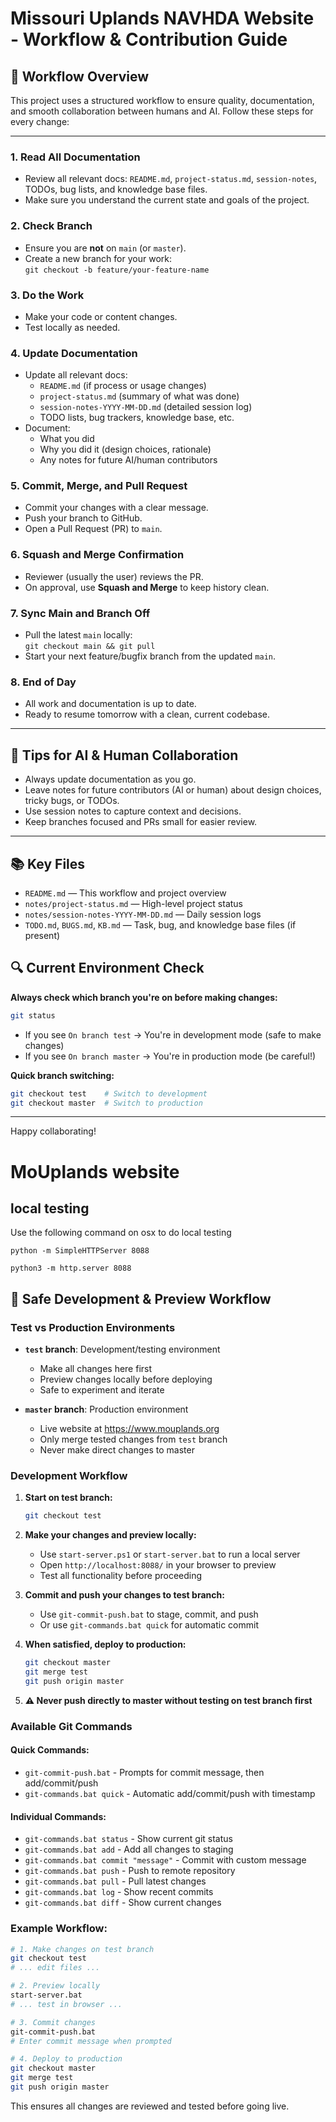 # Missouri Uplands NAVHDA Website - Workflow & Contribution Guide

## 📝 Workflow Overview
This project uses a structured workflow to ensure quality, documentation, and smooth collaboration between humans and AI. Follow these steps for every change:

---

### 1. **Read All Documentation**
- Review all relevant docs: `README.md`, `project-status.md`, `session-notes`, TODOs, bug lists, and knowledge base files.
- Make sure you understand the current state and goals of the project.

### 2. **Check Branch**
- Ensure you are **not** on `main` (or `master`).
- Create a new branch for your work:  
  `git checkout -b feature/your-feature-name`

### 3. **Do the Work**
- Make your code or content changes.
- Test locally as needed.

### 4. **Update Documentation**
- Update all relevant docs:
  - `README.md` (if process or usage changes)
  - `project-status.md` (summary of what was done)
  - `session-notes-YYYY-MM-DD.md` (detailed session log)
  - TODO lists, bug trackers, knowledge base, etc.
- Document:
  - What you did
  - Why you did it (design choices, rationale)
  - Any notes for future AI/human contributors

### 5. **Commit, Merge, and Pull Request**
- Commit your changes with a clear message.
- Push your branch to GitHub.
- Open a Pull Request (PR) to `main`.

### 6. **Squash and Merge Confirmation**
- Reviewer (usually the user) reviews the PR.
- On approval, use **Squash and Merge** to keep history clean.

### 7. **Sync Main and Branch Off**
- Pull the latest `main` locally:  
  `git checkout main && git pull`
- Start your next feature/bugfix branch from the updated `main`.

### 8. **End of Day**
- All work and documentation is up to date.
- Ready to resume tomorrow with a clean, current codebase.

---

## 🧠 Tips for AI & Human Collaboration
- Always update documentation as you go.
- Leave notes for future contributors (AI or human) about design choices, tricky bugs, or TODOs.
- Use session notes to capture context and decisions.
- Keep branches focused and PRs small for easier review.

---

## 📚 Key Files
- `README.md` — This workflow and project overview
- `notes/project-status.md` — High-level project status
- `notes/session-notes-YYYY-MM-DD.md` — Daily session logs
- `TODO.md`, `BUGS.md`, `KB.md` — Task, bug, and knowledge base files (if present)

## 🔍 **Current Environment Check**

**Always check which branch you're on before making changes:**

```bash
git status
```

- If you see `On branch test` → You're in development mode (safe to make changes)
- If you see `On branch master` → You're in production mode (be careful!)

**Quick branch switching:**
```bash
git checkout test    # Switch to development
git checkout master  # Switch to production
```

---

Happy collaborating!

# MoUplands website

## local testing

Use the following command on osx to do local testing 
```
python -m SimpleHTTPServer 8088
```
```
python3 -m http.server 8088
```

## 🚦 Safe Development & Preview Workflow

### **Test vs Production Environments**

- **`test` branch**: Development/testing environment
  - Make all changes here first
  - Preview changes locally before deploying
  - Safe to experiment and iterate

- **`master` branch**: Production environment  
  - Live website at https://www.mouplands.org
  - Only merge tested changes from `test` branch
  - Never make direct changes to master

### **Development Workflow**

1. **Start on test branch:**
   ```bash
   git checkout test
   ```

2. **Make your changes and preview locally:**
   - Use `start-server.ps1` or `start-server.bat` to run a local server
   - Open `http://localhost:8088/` in your browser to preview
   - Test all functionality before proceeding

3. **Commit and push your changes to test branch:**
   - Use `git-commit-push.bat` to stage, commit, and push
   - Or use `git-commands.bat quick` for automatic commit

4. **When satisfied, deploy to production:**
   ```bash
   git checkout master
   git merge test
   git push origin master
   ```

5. **⚠️ Never push directly to master without testing on test branch first**

### **Available Git Commands**

#### **Quick Commands:**
- `git-commit-push.bat` - Prompts for commit message, then add/commit/push
- `git-commands.bat quick` - Automatic add/commit/push with timestamp

#### **Individual Commands:**
- `git-commands.bat status` - Show current git status
- `git-commands.bat add` - Add all changes to staging
- `git-commands.bat commit "message"` - Commit with custom message
- `git-commands.bat push` - Push to remote repository
- `git-commands.bat pull` - Pull latest changes
- `git-commands.bat log` - Show recent commits
- `git-commands.bat diff` - Show current changes

### **Example Workflow:**
```bash
# 1. Make changes on test branch
git checkout test
# ... edit files ...

# 2. Preview locally
start-server.bat
# ... test in browser ...

# 3. Commit changes
git-commit-push.bat
# Enter commit message when prompted

# 4. Deploy to production
git checkout master
git merge test
git push origin master
```

This ensures all changes are reviewed and tested before going live.